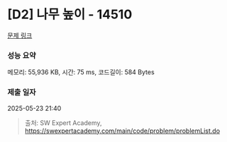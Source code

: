 # [D2] 나무 높이 - 14510 

[문제 링크](https://swexpertacademy.com/main/code/problem/problemDetail.do?contestProbId=AYFofW8qpXYDFAR4) 

### 성능 요약

메모리: 55,936 KB, 시간: 75 ms, 코드길이: 584 Bytes

### 제출 일자

2025-05-23 21:40



> 출처: SW Expert Academy, https://swexpertacademy.com/main/code/problem/problemList.do